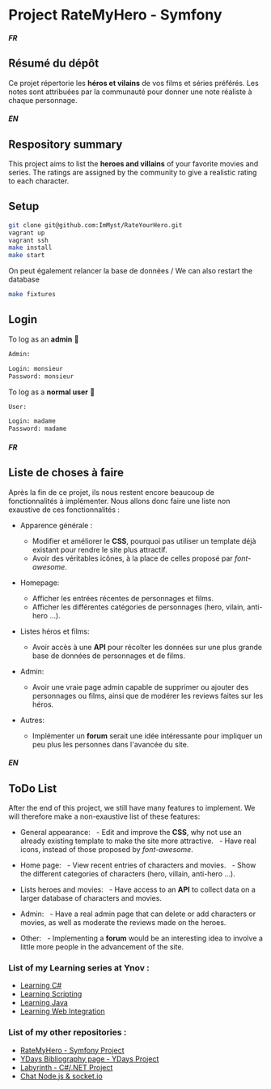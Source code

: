 # Project RateMyHero - Symfony


##### FR

## Résumé du dépôt

Ce projet répertorie les **héros et vilains** de vos films et séries préférés.
Les notes sont attribuées par la communauté pour donner une note réaliste à chaque personnage.

##### EN

## Respository summary

This project aims to list the **heroes and villains** of your favorite movies and series.
The ratings are assigned by the community to give a realistic rating to each character.

## Setup

```bash
git clone git@github.com:ImMyst/RateYourHero.git
vagrant up
vagrant ssh
make install
make start
```
On peut également relancer la base de données / We can also restart the database

```bash
make fixtures
```

## Login
To log as an **admin** :angel:

```bash
Admin:

Login: monsieur
Password: monsieur
```

To log as a **normal user** :baby:

```bash
User:

Login: madame
Password: madame
```


##### FR

## Liste de choses à faire

Après la fin de ce projet, ils nous restent encore beaucoup de fonctionnalités à implémenter. Nous allons donc faire une liste non exaustive de ces fonctionnalités :

- Apparence générale :
  - Modifier et améliorer le **CSS**, pourquoi pas utiliser un template déjà existant pour rendre le site plus attractif.
  - Avoir des véritables icônes, à la place de celles proposé par *font-awesome*.

- Homepage:
  - Afficher les entrées récentes de personnages et films.
  - Afficher les différentes catégories de personnages (hero, vilain, anti-hero ...).

- Listes héros et films:
  - Avoir accès à une **API** pour récolter les données sur une plus grande base de données de personnages et de films.

- Admin:
  - Avoir une vraie page admin capable de supprimer ou ajouter des personnages ou films, ainsi que de modérer les reviews faites sur les héros.

- Autres:
  - Implémenter un **forum** serait une idée intéressante pour impliquer un peu plus les personnes dans l'avancée du site.


##### EN

## ToDo List

After the end of this project, we still have many features to implement. We will therefore make a non-exaustive list of these features:

- General appearance:
  - Edit and improve the **CSS**, why not use an already existing template to make the site more attractive.
  - Have real icons, instead of those proposed by *font-awesome*.

- Home page:
  - View recent entries of characters and movies.
  - Show the different categories of characters (hero, villain, anti-hero ...).

- Lists heroes and movies:
  - Have access to an **API** to collect data on a larger database of characters and movies.

- Admin:
  - Have a real admin page that can delete or add characters or movies, as well as moderate the reviews made on the heroes.

- Other:
  - Implementing a **forum** would be an interesting idea to involve a little more people in the advancement of the site.


### List of my Learning series at Ynov :

* [Learning C#](https://github.com/ImMyst/Learning-CSharp-B2)
* [Learning Scripting](https://github.com/ImMyst/Learning-Scripting-B2)
* [Learning Java](https://github.com/ImMyst/Learning-Java-B1)
* [Learning Web Integration](https://github.com/ImMyst/Learning-Web-integration)

### List of my other repositories :

* [RateMyHero - Symfony Project](https://github.com/ImMyst/RateMyHero)
* [YDays Bibliography page - YDays Project](https://github.com/ImMyst/Ydays-Bibliography-page)
* [Labyrinth - C#/.NET Project](https://github.com/ImMyst/Labyrinth-CSharp)
* [Chat Node.js & socket.io](https://github.com/ImMyst/Chat-Node.js-socket.io)
